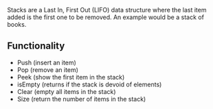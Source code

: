 Stacks are a Last In, First Out (LIFO) data structure where the last item added is the first one to be removed. An example would be a stack of books. 

## Functionality
- Push (insert an item)
- Pop (remove an item)
- Peek (show the first item in the stack)
- isEmpty (returns if the stack is devoid of elements)
- Clear (empty all items in the stack)
- Size (return the number of items in the stack)